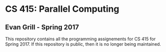 # CS 415: Parallel Computing
## Evan Grill - Spring 2017

This repository contains all the programming assignements
for CS 415 for Spring 2017.  If this repository is public,
then it is no longer being maintained.